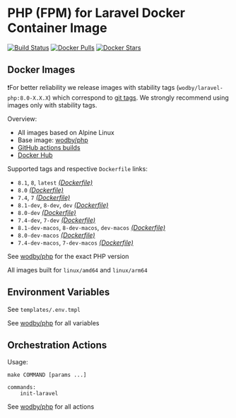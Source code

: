# PHP (FPM) for Laravel Docker Container Image 

[![Build Status](https://github.com/wodby/laravel-php/workflows/Build%20docker%20image/badge.svg)](https://github.com/wodby/laravel-php/actions)
[![Docker Pulls](https://img.shields.io/docker/pulls/wodby/laravel-php.svg)](https://hub.docker.com/r/wodby/laravel-php)
[![Docker Stars](https://img.shields.io/docker/stars/wodby/laravel-php.svg)](https://hub.docker.com/r/wodby/laravel-php)

## Docker Images

❗For better reliability we release images with stability tags (`wodby/laravel-php:8.0-X.X.X`) which correspond to [git tags](https://github.com/wodby/laravel-php/releases). We strongly recommend using images only with stability tags. 

Overview:

- All images based on Alpine Linux
- Base image: [wodby/php](https://github.com/wodby/php)
- [GitHub actions builds](https://github.com/wodby/laravel-php/actions) 
- [Docker Hub](https://hub.docker.com/r/wodby/laravel-php)

Supported tags and respective `Dockerfile` links:

- `8.1`, `8`, `latest`  [_(Dockerfile)_]
- `8.0` [_(Dockerfile)_]
- `7.4`, `7` [_(Dockerfile)_]
- `8.1-dev`, `8-dev`, `dev` [_(Dockerfile)_]
- `8.0-dev` [_(Dockerfile)_]
- `7.4-dev`, `7-dev` [_(Dockerfile)_]
- `8.1-dev-macos`, `8-dev-macos`, `dev-macos` [_(Dockerfile)_]
- `8.0-dev-macos` [_(Dockerfile)_]
- `7.4-dev-macos`, `7-dev-macos` [_(Dockerfile)_]

See [wodby/php](https://github.com/wodby/php) for the exact PHP version

All images built for `linux/amd64` and `linux/arm64`

## Environment Variables

See `templates/.env.tmpl`

See [wodby/php](https://github.com/wodby/php) for all variables

## Orchestration Actions

Usage:
```
make COMMAND [params ...]
 
commands:
    init-laravel    
```

See [wodby/php](https://github.com/wodby/php) for all actions

[_(Dockerfile)_]: https://github.com/wodby/laravel-php/tree/main/Dockerfile
